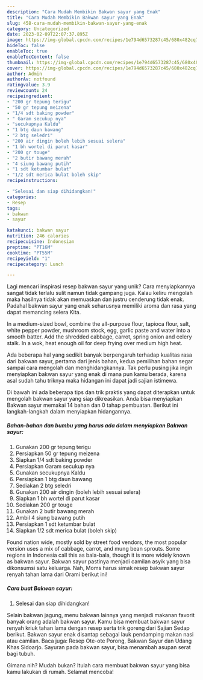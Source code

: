 ```yaml
---
description: "Cara Mudah Membikin Bakwan sayur yang Enak"
title: "Cara Mudah Membikin Bakwan sayur yang Enak"
slug: 458-cara-mudah-membikin-bakwan-sayur-yang-enak
category: Uncategorized
date: 2023-02-09T22:07:37.895Z
image: https://img-global.cpcdn.com/recipes/1e794d6573287c45/680x482cq70/bakwan-sayur-foto-resep-utama.jpg
hideToc: false
enableToc: true
enableTocContent: false
thumbnail: https://img-global.cpcdn.com/recipes/1e794d6573287c45/680x482cq70/bakwan-sayur-foto-resep-utama.jpg
cover: https://img-global.cpcdn.com/recipes/1e794d6573287c45/680x482cq70/bakwan-sayur-foto-resep-utama.jpg
author: Admin
authorAv: notfound
ratingvalue: 3.9
reviewcount: 24
recipeingredient:
- "200 gr tepung terigu"
- "50 gr tepung meizena"
- "1/4 sdt baking powder"
- " Garam secukup nya"
- "secukupnya Kaldu"
- "1 btg daun bawang"
- "2 btg seledri"
- "200 air dingin boleh lebih sesuai selera"
- "1 bh wortel di parut kasar"
- "200 gr touge"
- "2 butir bawang merah"
- "4 siung bawang putih"
- "1 sdt ketumbar bulat"
- "1/2 sdt merica bulat boleh skip"
recipeinstructions:

- "Selesai dan siap dihidangkan!"
categories:
- Resep
tags:
- bakwan
- sayur

katakunci: bakwan sayur 
nutrition: 246 calories
recipecuisine: Indonesian
preptime: "PT16M"
cooktime: "PT55M"
recipeyield: "1"
recipecategory: Lunch

---
```





Lagi mencari inspirasi resep bakwan sayur yang unik? Cara menyiapkannya sangat tidak terlalu sulit namun tidak gampang juga. Kalau keliru mengolah maka hasilnya tidak akan memuaskan dan justru cenderung tidak enak. Padahal bakwan sayur yang enak seharusnya memiliki aroma dan rasa yang dapat memancing selera Kita.





In a medium-sized bowl, combine the all-purpose flour, tapioca flour, salt, white pepper powder, mushroom stock, egg, garlic paste and water into a smooth batter. Add the shredded cabbage, carrot, spring onion and celery stalk. In a wok, heat enough oil for deep frying over medium high heat.

Ada beberapa hal yang sedikit banyak berpengaruh terhadap kualitas rasa dari bakwan sayur, pertama dari jenis bahan, kedua pemilihan bahan segar sampai cara mengolah dan menghidangkannya. Tak perlu pusing jika ingin menyiapkan bakwan sayur yang enak di mana pun kamu berada, karena asal sudah tahu triknya maka hidangan ini dapat jadi sajian istimewa.






Di bawah ini ada beberapa tips dan trik praktis yang dapat diterapkan untuk mengolah bakwan sayur yang siap dikreasikan. Anda bisa menyiapkan Bakwan sayur memakai 14 bahan dan 0 tahap pembuatan. Berikut ini langkah-langkah dalam menyiapkan hidangannya.

<!--inarticleads1-->

##### Bahan-bahan dan bumbu yang harus ada dalam menyiapkan Bakwan sayur:

1. Gunakan 200 gr tepung terigu
1. Persiapkan 50 gr tepung meizena
1. Siapkan 1/4 sdt baking powder
1. Persiapkan  Garam secukup nya
1. Gunakan secukupnya Kaldu
1. Persiapkan 1 btg daun bawang
1. Sediakan 2 btg seledri
1. Gunakan 200 air dingin (boleh lebih sesuai selera)
1. Siapkan 1 bh wortel di parut kasar
1. Sediakan 200 gr touge
1. Gunakan 2 butir bawang merah
1. Ambil 4 siung bawang putih
1. Persiapkan 1 sdt ketumbar bulat
1. Siapkan 1/2 sdt merica bulat (boleh skip)


Found nation wide, mostly sold by street food vendors, the most popular version uses a mix of cabbage, carrot, and mung bean sprouts. Some regions in Indonesia call this as bala-bala, though it is more widely known as bakwan sayur. Bakwan sayur pastinya menjadi camilan asyik yang bisa dikonsumsi satu keluarga. Nah, Moms harus simak resep bakwan sayur renyah tahan lama dari Orami berikut ini! 

<!--inarticleads2-->

##### Cara buat Bakwan sayur:


1. Selesai dan siap dihidangkan!

Selain bakwan jagung, menu bakwan lainnya yang menjadi makanan favorit banyak orang adalah bakwan sayur. Kamu bisa membuat bakwan sayur renyah kriuk tahan lama dengan resep serta trik goreng dari Sajian Sedap berikut. Bakwan sayur enak disantap sebagai lauk pendamping makan nasi atau camilan. Baca juga: Resep Ote-ote Porong, Bakwan Sayur dan Udang Khas Sidoarjo. Sayuran pada bakwan sayur, bisa menambah asupan serat bagi tubuh. 

Gimana nih? Mudah bukan? Itulah cara membuat bakwan sayur yang bisa kamu lakukan di rumah. Selamat mencoba!
